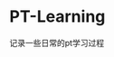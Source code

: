 


















































































































# PT-Learning
记录一些日常的pt学习过程
